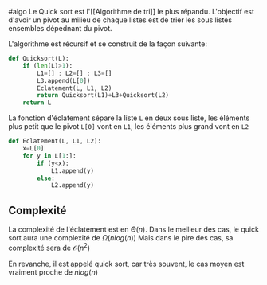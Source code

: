 #algo
Le Quick sort est l'[[Algorithme de tri]] le plus répandu.
L'objectif est d'avoir un pivot au milieu de chaque listes est de trier les sous listes ensembles dépednant du pivot.

L'algorithme est récursif et se construit de la façon suivante:
```python 
def Quicksort(L):
	if (len(L)>1):
		L1=[] ; L2=[] ; L3=[]
		L3.append(L[0])
		Eclatement(L, L1, L2)
		return Quicksort(L1)+L3+Quicksort(L2)
	return L
```

La fonction d'éclatement sépare la liste `L` en deux sous liste, les éléments plus petit que le pivot `L[0]` vont en `L1`, les éléments plus grand vont en `L2`
```python
def Eclatement(L, L1, L2):
	x=L[0]
	for y in L[1:]:
		if (y<x):
			L1.append(y)
		else:
			L2.append(y)
```

## Complexité

La complexité de l'éclatement est en $\Theta(n)$.
Dans le meilleur des cas, le quick sort aura une complexité de $\Omega(nlog(n))$
Mais dans le pire des cas, sa complexité sera de $\mathcal O(n^2)$

En revanche, il est appelé quick sort, car très souvent, le cas moyen est vraiment proche de $nlog(n)$ 